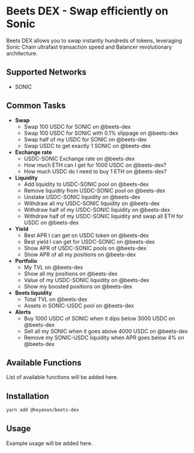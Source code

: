 # Beets DEX - Swap efficiently on Sonic

Beets DEX allows you to swap instantly hundreds of tokens, leveraging Sonic Chain ultrafast transaction speed and Balancer revolutionary architecture.

## Supported Networks

- SONIC

## Common Tasks

- **Swap**
    - Swap 100 USDC for SONIC on @beets-dex
    - Swap 100 USDC for SONIC with 0.1% slippage on @beets-dex
    - Swap half of my USDC for SONIC on @beets-dex
    - Swap USDC to get exactly 1 SONIC on @beets-dex
- **Exchange rate**
    - USDC-SONIC Exchange rate on @beets-dex
    - How much ETH can I get for 1000 USDC on @beets-dex?
    - How much USDC do I need to buy 1 ETH on @beets-dex?
- **Liquidity**
    - Add liquidity to USDC-SONIC pool on @beets-dex
    - Remove liquidity from USDC-SONIC pool on @beets-dex
    - Unstake USDC-SONIC liquidity on @beets-dex
    - Withdraw all my USDC-SONIC liquidity on @beets-dex
    - Withdraw half of my USDC-SONIC liquidity on @beets-dex
    - Withdraw half of my USDC-SONIC liquidity and swap all ETH for USDC on @beets-dex
- **Yield**
    - Best APR I can get on USDC token on @beets-dex
    - Best yield I can get for USDC-SONIC on @beets-dex
    - Show APR of USDC-SONIC pools on @beets-dex
    - Show APR of all my positions on @beets-dex
- **Portfolio**
    - My TVL on @beets-dex
    - Show all my positions on @beets-dex
    - Value of my USDC-SONIC liquidity on @beets-dex
    - Show my boosted positions on @beets-dex
- **Beets liquidity**
    - Total TVL on @beets-dex
    - Assets in SONIC-USDC pool on @beets-dex
- **Alerts**
    - Buy 1000 USDC of SONIC when it dips below 3000 USDC on @beets-dex
    - Sell all my SONIC when it goes above 4000 USDC on @beets-dex
    - Remove my SONIC-USDC liquidity when APR goes below 4% on @beets-dex

## Available Functions

List of available functions will be added here.

## Installation

```bash
yarn add @heyanon/beets-dex
```

## Usage

Example usage will be added here.
